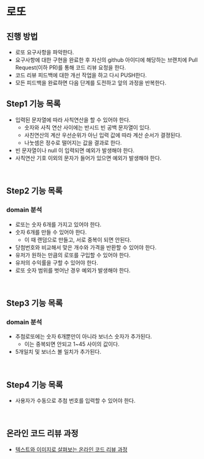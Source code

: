 # 로또
## 진행 방법
* 로또 요구사항을 파악한다.
* 요구사항에 대한 구현을 완료한 후 자신의 github 아이디에 해당하는 브랜치에 Pull Request(이하 PR)를 통해 코드 리뷰 요청을 한다.
* 코드 리뷰 피드백에 대한 개선 작업을 하고 다시 PUSH한다.
* 모든 피드백을 완료하면 다음 단계를 도전하고 앞의 과정을 반복한다.

## Step1 기능 목록

- 입력된 문자열에 따라 사칙연산을 할 수 있어야 한다.
  - 숫자와 사칙 연산 사이에는 반시드 빈 공백 문자열이 있다.
  - 사친연산의 계산 우선순위가 아닌 입력 값에 따라 계산 순서가 결졍된다.
  - 나눗셈은 정수로 떨어지는 값을 결과로 한다.
- 빈 문자열이나 null 이 입력되면 예외가 발생해야 한다.
- 사칙연산 기호 이외의 문자가 들어가 있으면 예외가 발생해야 한다.

<br>

## Step2 기능 목록

### domain 분석

- 로또는 숫자 6개를 가지고 있어야 한다.
- 숫자 6개를 만들 수 있어야 한다.
  - 이 때 랜덤으로 만들고, 서로 중복이 되면 안된다.
- 당첨번호와 비교해서 맞은 개수와 가격을 반환할 수 있어야 한다.
- 유저가 원하는 만큼의 로또를 구입할 수 있어야 한다.
- 유저의 수익률을 구할 수 있어야 한다.
- 로또 숫자 범위를 벗어난 경우 예외가 발생해야 한다.

<br>

## Step3 기능 목록

### domain 분석

- 추첨로또에는 숫자 6개뿐만이 아니라 보너스 숫자가 추가된다.
  - 이는 중복되면 안되고 1~45 사이의 값이다.
- 5개일치 및 보너스 볼 일치가 추가된다.

<br>

## Step4 기능 목록

- 사용자가 수동으로 추첨 번호를 입력할 수 있어야 한다.

<br>

## 온라인 코드 리뷰 과정
* [텍스트와 이미지로 살펴보는 온라인 코드 리뷰 과정](https://github.com/next-step/nextstep-docs/tree/master/codereview)